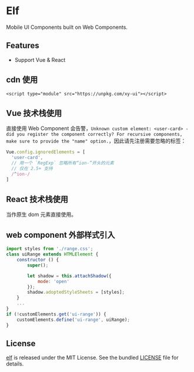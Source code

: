 # Elf

Mobile UI Components built on Web Components.

## Features

- Support Vue & React

## cdn 使用

```
<script type="module" src="https://unpkg.com/xy-ui"></script>
```

## Vue 技术栈使用

直接使用 Web Component 会告警，`Unknown custom element: <user-card> - did you register the component correctly? For recursive components, make sure to provide the "name" option.`，因此请先注册需要忽略的标签：
```js
Vue.config.ignoredElements = [
  'user-card',
  // 用一个 `RegExp` 忽略所有“ion-”开头的元素
  // 仅在 2.5+ 支持
  /^ion-/
]
```

## React 技术栈使用

当作原生 dom 元素直接使用。
## web component 外部样式引入

```js
import styles from './range.css';
class uiRange extends HTMLElement {
    constructor () {
        super();

        let shadow = this.attachShadow({
            mode: 'open'
        });
        shadow.adoptedStyleSheets = [styles];
    }
    ...
}
if (!customElements.get('ui-range')) {
    customElements.define('ui-range', uiRange);
}
```


## License

[elf](https://github.com/allan2coder/elf) is released
under the MIT License. See the bundled [LICENSE](./LICENSE) file for details.
